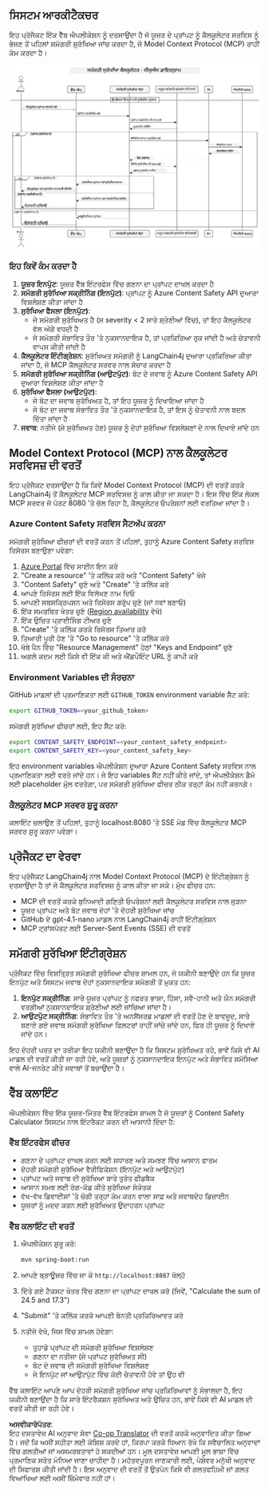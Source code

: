<!--
CO_OP_TRANSLATOR_METADATA:
{
  "original_hash": "e5ea5e7582f70008ea9bec3b3820f20a",
  "translation_date": "2025-07-13T23:14:54+00:00",
  "source_file": "04-PracticalImplementation/samples/java/containerapp/README.md",
  "language_code": "pa"
}
-->
## ਸਿਸਟਮ ਆਰਕੀਟੈਕਚਰ

ਇਹ ਪ੍ਰੋਜੈਕਟ ਇੱਕ ਵੈੱਬ ਐਪਲੀਕੇਸ਼ਨ ਨੂੰ ਦਰਸਾਉਂਦਾ ਹੈ ਜੋ ਯੂਜ਼ਰ ਦੇ ਪ੍ਰਾਂਪਟ ਨੂੰ ਕੈਲਕੂਲੇਟਰ ਸਰਵਿਸ ਨੂੰ ਭੇਜਣ ਤੋਂ ਪਹਿਲਾਂ ਸਮੱਗਰੀ ਸੁਰੱਖਿਆ ਜਾਂਚ ਕਰਦਾ ਹੈ, ਜੋ Model Context Protocol (MCP) ਰਾਹੀਂ ਕੰਮ ਕਰਦਾ ਹੈ।

![System Architecture Diagram](../../../../../../translated_images/plant.b079fed84e945b7c2978993a16163bb53f0517cfe3548d2e442ff40d619ba4b4.pa.png)

### ਇਹ ਕਿਵੇਂ ਕੰਮ ਕਰਦਾ ਹੈ

1. **ਯੂਜ਼ਰ ਇਨਪੁੱਟ**: ਯੂਜ਼ਰ ਵੈੱਬ ਇੰਟਰਫੇਸ ਵਿੱਚ ਗਣਨਾ ਦਾ ਪ੍ਰਾਂਪਟ ਦਾਖਲ ਕਰਦਾ ਹੈ  
2. **ਸਮੱਗਰੀ ਸੁਰੱਖਿਆ ਸਕ੍ਰੀਨਿੰਗ (ਇਨਪੁੱਟ)**: ਪ੍ਰਾਂਪਟ ਨੂੰ Azure Content Safety API ਦੁਆਰਾ ਵਿਸ਼ਲੇਸ਼ਣ ਕੀਤਾ ਜਾਂਦਾ ਹੈ  
3. **ਸੁਰੱਖਿਆ ਫੈਸਲਾ (ਇਨਪੁੱਟ)**:  
   - ਜੇ ਸਮੱਗਰੀ ਸੁਰੱਖਿਅਤ ਹੈ (ਸ severity < 2 ਸਾਰੇ ਸ਼੍ਰੇਣੀਆਂ ਵਿੱਚ), ਤਾਂ ਇਹ ਕੈਲਕੂਲੇਟਰ ਵੱਲ ਅੱਗੇ ਵਧਦੀ ਹੈ  
   - ਜੇ ਸਮੱਗਰੀ ਸੰਭਾਵਿਤ ਤੌਰ 'ਤੇ ਨੁਕਸਾਨਦਾਇਕ ਹੈ, ਤਾਂ ਪ੍ਰਕਿਰਿਆ ਰੁਕ ਜਾਂਦੀ ਹੈ ਅਤੇ ਚੇਤਾਵਨੀ ਵਾਪਸ ਕੀਤੀ ਜਾਂਦੀ ਹੈ  
4. **ਕੈਲਕੂਲੇਟਰ ਇੰਟੀਗ੍ਰੇਸ਼ਨ**: ਸੁਰੱਖਿਅਤ ਸਮੱਗਰੀ ਨੂੰ LangChain4j ਦੁਆਰਾ ਪ੍ਰਕਿਰਿਆ ਕੀਤਾ ਜਾਂਦਾ ਹੈ, ਜੋ MCP ਕੈਲਕੂਲੇਟਰ ਸਰਵਰ ਨਾਲ ਸੰਚਾਰ ਕਰਦਾ ਹੈ  
5. **ਸਮੱਗਰੀ ਸੁਰੱਖਿਆ ਸਕ੍ਰੀਨਿੰਗ (ਆਉਟਪੁੱਟ)**: ਬੋਟ ਦੇ ਜਵਾਬ ਨੂੰ Azure Content Safety API ਦੁਆਰਾ ਵਿਸ਼ਲੇਸ਼ਣ ਕੀਤਾ ਜਾਂਦਾ ਹੈ  
6. **ਸੁਰੱਖਿਆ ਫੈਸਲਾ (ਆਉਟਪੁੱਟ)**:  
   - ਜੇ ਬੋਟ ਦਾ ਜਵਾਬ ਸੁਰੱਖਿਅਤ ਹੈ, ਤਾਂ ਇਹ ਯੂਜ਼ਰ ਨੂੰ ਦਿਖਾਇਆ ਜਾਂਦਾ ਹੈ  
   - ਜੇ ਬੋਟ ਦਾ ਜਵਾਬ ਸੰਭਾਵਿਤ ਤੌਰ 'ਤੇ ਨੁਕਸਾਨਦਾਇਕ ਹੈ, ਤਾਂ ਇਸ ਨੂੰ ਚੇਤਾਵਨੀ ਨਾਲ ਬਦਲ ਦਿੱਤਾ ਜਾਂਦਾ ਹੈ  
7. **ਜਵਾਬ**: ਨਤੀਜੇ (ਜੇ ਸੁਰੱਖਿਅਤ ਹੋਣ) ਯੂਜ਼ਰ ਨੂੰ ਦੋਹਾਂ ਸੁਰੱਖਿਆ ਵਿਸ਼ਲੇਸ਼ਣਾਂ ਦੇ ਨਾਲ ਦਿਖਾਏ ਜਾਂਦੇ ਹਨ  

## Model Context Protocol (MCP) ਨਾਲ ਕੈਲਕੂਲੇਟਰ ਸਰਵਿਸਜ਼ ਦੀ ਵਰਤੋਂ

ਇਹ ਪ੍ਰੋਜੈਕਟ ਦਰਸਾਉਂਦਾ ਹੈ ਕਿ ਕਿਵੇਂ Model Context Protocol (MCP) ਦੀ ਵਰਤੋਂ ਕਰਕੇ LangChain4j ਤੋਂ ਕੈਲਕੂਲੇਟਰ MCP ਸਰਵਿਸਜ਼ ਨੂੰ ਕਾਲ ਕੀਤਾ ਜਾ ਸਕਦਾ ਹੈ। ਇਸ ਵਿੱਚ ਇੱਕ ਲੋਕਲ MCP ਸਰਵਰ ਜੋ ਪੋਰਟ 8080 'ਤੇ ਚੱਲ ਰਿਹਾ ਹੈ, ਕੈਲਕੂਲੇਟਰ ਓਪਰੇਸ਼ਨਾਂ ਲਈ ਵਰਤਿਆ ਜਾਂਦਾ ਹੈ।

### Azure Content Safety ਸਰਵਿਸ ਸੈਟਅੱਪ ਕਰਨਾ

ਸਮੱਗਰੀ ਸੁਰੱਖਿਆ ਫੀਚਰਾਂ ਦੀ ਵਰਤੋਂ ਕਰਨ ਤੋਂ ਪਹਿਲਾਂ, ਤੁਹਾਨੂੰ Azure Content Safety ਸਰਵਿਸ ਰਿਸੋਰਸ ਬਣਾਉਣਾ ਪਵੇਗਾ:

1. [Azure Portal](https://portal.azure.com) ਵਿੱਚ ਸਾਈਨ ਇਨ ਕਰੋ  
2. "Create a resource" 'ਤੇ ਕਲਿੱਕ ਕਰੋ ਅਤੇ "Content Safety" ਖੋਜੋ  
3. "Content Safety" ਚੁਣੋ ਅਤੇ "Create" 'ਤੇ ਕਲਿੱਕ ਕਰੋ  
4. ਆਪਣੇ ਰਿਸੋਰਸ ਲਈ ਇੱਕ ਵਿਲੱਖਣ ਨਾਮ ਦਿਓ  
5. ਆਪਣੀ ਸਬਸਕ੍ਰਿਪਸ਼ਨ ਅਤੇ ਰਿਸੋਰਸ ਗਰੁੱਪ ਚੁਣੋ (ਜਾਂ ਨਵਾਂ ਬਣਾਓ)  
6. ਇੱਕ ਸਮਰਥਿਤ ਖੇਤਰ ਚੁਣੋ ([Region availability](https://azure.microsoft.com/en-us/global-infrastructure/services/?products=cognitive-services) ਵੇਖੋ)  
7. ਇੱਕ ਉਚਿਤ ਪ੍ਰਾਈਸਿੰਗ ਟੀਅਰ ਚੁਣੋ  
8. "Create" 'ਤੇ ਕਲਿੱਕ ਕਰਕੇ ਰਿਸੋਰਸ ਤਿਆਰ ਕਰੋ  
9. ਤਿਆਰੀ ਪੂਰੀ ਹੋਣ 'ਤੇ "Go to resource" 'ਤੇ ਕਲਿੱਕ ਕਰੋ  
10. ਖੱਬੇ ਪੈਨ ਵਿੱਚ "Resource Management" ਹੇਠਾਂ "Keys and Endpoint" ਚੁਣੋ  
11. ਅਗਲੇ ਕਦਮ ਲਈ ਕਿਸੇ ਵੀ ਇੱਕ ਕੀ ਅਤੇ ਐਂਡਪੌਇੰਟ URL ਨੂੰ ਕਾਪੀ ਕਰੋ  

### Environment Variables ਦੀ ਸੰਰਚਨਾ

GitHub ਮਾਡਲਾਂ ਦੀ ਪ੍ਰਮਾਣਿਕਤਾ ਲਈ `GITHUB_TOKEN` environment variable ਸੈੱਟ ਕਰੋ:  
```sh
export GITHUB_TOKEN=<your_github_token>
```

ਸਮੱਗਰੀ ਸੁਰੱਖਿਆ ਫੀਚਰਾਂ ਲਈ, ਇਹ ਸੈੱਟ ਕਰੋ:  
```sh
export CONTENT_SAFETY_ENDPOINT=<your_content_safety_endpoint>
export CONTENT_SAFETY_KEY=<your_content_safety_key>
```

ਇਹ environment variables ਐਪਲੀਕੇਸ਼ਨ ਦੁਆਰਾ Azure Content Safety ਸਰਵਿਸ ਨਾਲ ਪ੍ਰਮਾਣਿਕਤਾ ਲਈ ਵਰਤੇ ਜਾਂਦੇ ਹਨ। ਜੇ ਇਹ variables ਸੈੱਟ ਨਹੀਂ ਕੀਤੇ ਜਾਂਦੇ, ਤਾਂ ਐਪਲੀਕੇਸ਼ਨ ਡੈਮੋ ਲਈ placeholder ਮੁੱਲ ਵਰਤੇਗਾ, ਪਰ ਸਮੱਗਰੀ ਸੁਰੱਖਿਆ ਫੀਚਰ ਠੀਕ ਤਰ੍ਹਾਂ ਕੰਮ ਨਹੀਂ ਕਰਨਗੇ।

### ਕੈਲਕੂਲੇਟਰ MCP ਸਰਵਰ ਸ਼ੁਰੂ ਕਰਨਾ

ਕਲਾਇੰਟ ਚਲਾਉਣ ਤੋਂ ਪਹਿਲਾਂ, ਤੁਹਾਨੂੰ localhost:8080 'ਤੇ SSE ਮੋਡ ਵਿੱਚ ਕੈਲਕੂਲੇਟਰ MCP ਸਰਵਰ ਸ਼ੁਰੂ ਕਰਨਾ ਪਵੇਗਾ।

## ਪ੍ਰੋਜੈਕਟ ਦਾ ਵੇਰਵਾ

ਇਹ ਪ੍ਰੋਜੈਕਟ LangChain4j ਨਾਲ Model Context Protocol (MCP) ਦੇ ਇੰਟੀਗ੍ਰੇਸ਼ਨ ਨੂੰ ਦਰਸਾਉਂਦਾ ਹੈ ਤਾਂ ਜੋ ਕੈਲਕੂਲੇਟਰ ਸਰਵਿਸਜ਼ ਨੂੰ ਕਾਲ ਕੀਤਾ ਜਾ ਸਕੇ। ਮੁੱਖ ਫੀਚਰ ਹਨ:

- MCP ਦੀ ਵਰਤੋਂ ਕਰਕੇ ਬੁਨਿਆਦੀ ਗਣਿਤੀ ਓਪਰੇਸ਼ਨਾਂ ਲਈ ਕੈਲਕੂਲੇਟਰ ਸਰਵਿਸ ਨਾਲ ਜੁੜਨਾ  
- ਯੂਜ਼ਰ ਪ੍ਰਾਂਪਟ ਅਤੇ ਬੋਟ ਜਵਾਬ ਦੋਹਾਂ 'ਤੇ ਦੋਹਰੀ ਸੁਰੱਖਿਆ ਜਾਂਚ  
- GitHub ਦੇ gpt-4.1-nano ਮਾਡਲ ਨਾਲ LangChain4j ਰਾਹੀਂ ਇੰਟੀਗ੍ਰੇਸ਼ਨ  
- MCP ਟ੍ਰਾਂਸਪੋਰਟ ਲਈ Server-Sent Events (SSE) ਦੀ ਵਰਤੋਂ  

## ਸਮੱਗਰੀ ਸੁਰੱਖਿਆ ਇੰਟੀਗ੍ਰੇਸ਼ਨ

ਪ੍ਰੋਜੈਕਟ ਵਿੱਚ ਵਿਸ਼ਤ੍ਰਿਤ ਸਮੱਗਰੀ ਸੁਰੱਖਿਆ ਫੀਚਰ ਸ਼ਾਮਲ ਹਨ, ਜੋ ਯਕੀਨੀ ਬਣਾਉਂਦੇ ਹਨ ਕਿ ਯੂਜ਼ਰ ਇਨਪੁੱਟ ਅਤੇ ਸਿਸਟਮ ਜਵਾਬ ਦੋਹਾਂ ਨੁਕਸਾਨਦਾਇਕ ਸਮੱਗਰੀ ਤੋਂ ਮੁਕਤ ਹਨ:

1. **ਇਨਪੁੱਟ ਸਕ੍ਰੀਨਿੰਗ**: ਸਾਰੇ ਯੂਜ਼ਰ ਪ੍ਰਾਂਪਟ ਨੂੰ ਨਫਰਤ ਭਾਸ਼ਾ, ਹਿੰਸਾ, ਸਵੈ-ਹਾਨੀ ਅਤੇ ਯੌਨ ਸਮੱਗਰੀ ਵਰਗੀਆਂ ਨੁਕਸਾਨਦਾਇਕ ਸ਼੍ਰੇਣੀਆਂ ਲਈ ਜਾਂਚਿਆ ਜਾਂਦਾ ਹੈ।  
2. **ਆਉਟਪੁੱਟ ਸਕ੍ਰੀਨਿੰਗ**: ਸੰਭਾਵਿਤ ਤੌਰ 'ਤੇ ਅਨਸੈਂਸਰਡ ਮਾਡਲਾਂ ਦੀ ਵਰਤੋਂ ਹੋਣ ਦੇ ਬਾਵਜੂਦ, ਸਾਰੇ ਬਣਾਏ ਗਏ ਜਵਾਬ ਸਮੱਗਰੀ ਸੁਰੱਖਿਆ ਫਿਲਟਰਾਂ ਰਾਹੀਂ ਜਾਂਚੇ ਜਾਂਦੇ ਹਨ, ਫਿਰ ਹੀ ਯੂਜ਼ਰ ਨੂੰ ਦਿਖਾਏ ਜਾਂਦੇ ਹਨ।  

ਇਹ ਦੋਹਰੀ ਪਰਤ ਦਾ ਤਰੀਕਾ ਇਹ ਯਕੀਨੀ ਬਣਾਉਂਦਾ ਹੈ ਕਿ ਸਿਸਟਮ ਸੁਰੱਖਿਅਤ ਰਹੇ, ਭਾਵੇਂ ਕਿਸੇ ਵੀ AI ਮਾਡਲ ਦੀ ਵਰਤੋਂ ਕੀਤੀ ਜਾ ਰਹੀ ਹੋਵੇ, ਅਤੇ ਯੂਜ਼ਰਾਂ ਨੂੰ ਨੁਕਸਾਨਦਾਇਕ ਇਨਪੁੱਟ ਅਤੇ ਸੰਭਾਵਿਤ ਸਮੱਸਿਆ ਵਾਲੇ AI-ਜਨਰੇਟ ਕੀਤੇ ਜਵਾਬਾਂ ਤੋਂ ਬਚਾਉਂਦਾ ਹੈ।

## ਵੈੱਬ ਕਲਾਇੰਟ

ਐਪਲੀਕੇਸ਼ਨ ਵਿੱਚ ਇੱਕ ਯੂਜ਼ਰ-ਮਿੱਤਰ ਵੈੱਬ ਇੰਟਰਫੇਸ ਸ਼ਾਮਲ ਹੈ ਜੋ ਯੂਜ਼ਰਾਂ ਨੂੰ Content Safety Calculator ਸਿਸਟਮ ਨਾਲ ਇੰਟਰੈਕਟ ਕਰਨ ਦੀ ਆਸਾਨੀ ਦਿੰਦਾ ਹੈ:

### ਵੈੱਬ ਇੰਟਰਫੇਸ ਫੀਚਰ

- ਗਣਨਾ ਦੇ ਪ੍ਰਾਂਪਟ ਦਾਖਲ ਕਰਨ ਲਈ ਸਧਾਰਣ ਅਤੇ ਸਮਝਣ ਵਿੱਚ ਆਸਾਨ ਫਾਰਮ  
- ਦੋਹਰੀ ਸਮੱਗਰੀ ਸੁਰੱਖਿਆ ਵੈਰੀਫਿਕੇਸ਼ਨ (ਇਨਪੁੱਟ ਅਤੇ ਆਉਟਪੁੱਟ)  
- ਪ੍ਰਾਂਪਟ ਅਤੇ ਜਵਾਬ ਦੀ ਸੁਰੱਖਿਆ ਬਾਰੇ ਤੁਰੰਤ ਫੀਡਬੈਕ  
- ਆਸਾਨ ਸਮਝ ਲਈ ਰੰਗ-ਕੋਡ ਕੀਤੇ ਸੁਰੱਖਿਆ ਸੰਕੇਤਕ  
- ਵੱਖ-ਵੱਖ ਡਿਵਾਈਸਾਂ 'ਤੇ ਚੰਗੀ ਤਰ੍ਹਾਂ ਕੰਮ ਕਰਨ ਵਾਲਾ ਸਾਫ਼ ਅਤੇ ਜਵਾਬਦੇਹ ਡਿਜ਼ਾਈਨ  
- ਯੂਜ਼ਰਾਂ ਨੂੰ ਮਦਦ ਕਰਨ ਲਈ ਸੁਰੱਖਿਅਤ ਉਦਾਹਰਨ ਪ੍ਰਾਂਪਟ  

### ਵੈੱਬ ਕਲਾਇੰਟ ਦੀ ਵਰਤੋਂ

1. ਐਪਲੀਕੇਸ਼ਨ ਸ਼ੁਰੂ ਕਰੋ:  
   ```sh
   mvn spring-boot:run
   ```

2. ਆਪਣੇ ਬ੍ਰਾਊਜ਼ਰ ਵਿੱਚ ਜਾ ਕੇ `http://localhost:8087` ਖੋਲ੍ਹੋ  

3. ਦਿੱਤੇ ਗਏ ਟੈਕਸਟ ਖੇਤਰ ਵਿੱਚ ਗਣਨਾ ਦਾ ਪ੍ਰਾਂਪਟ ਦਾਖਲ ਕਰੋ (ਜਿਵੇਂ, "Calculate the sum of 24.5 and 17.3")  

4. "Submit" 'ਤੇ ਕਲਿੱਕ ਕਰਕੇ ਆਪਣੀ ਬੇਨਤੀ ਪ੍ਰਕਿਰਿਆਵਤ ਕਰੋ  

5. ਨਤੀਜੇ ਵੇਖੋ, ਜਿਸ ਵਿੱਚ ਸ਼ਾਮਲ ਹੋਵੇਗਾ:  
   - ਤੁਹਾਡੇ ਪ੍ਰਾਂਪਟ ਦੀ ਸਮੱਗਰੀ ਸੁਰੱਖਿਆ ਵਿਸ਼ਲੇਸ਼ਣ  
   - ਗਣਨਾ ਦਾ ਨਤੀਜਾ (ਜੇ ਪ੍ਰਾਂਪਟ ਸੁਰੱਖਿਅਤ ਸੀ)  
   - ਬੋਟ ਦੇ ਜਵਾਬ ਦੀ ਸਮੱਗਰੀ ਸੁਰੱਖਿਆ ਵਿਸ਼ਲੇਸ਼ਣ  
   - ਜੇ ਇਨਪੁੱਟ ਜਾਂ ਆਉਟਪੁੱਟ ਵਿੱਚ ਕੋਈ ਚੇਤਾਵਨੀ ਹੋਵੇ ਤਾਂ ਉਹ ਵੀ  

ਵੈੱਬ ਕਲਾਇੰਟ ਆਪਣੇ ਆਪ ਦੋਹਰੀ ਸਮੱਗਰੀ ਸੁਰੱਖਿਆ ਜਾਂਚ ਪ੍ਰਕਿਰਿਆਵਾਂ ਨੂੰ ਸੰਭਾਲਦਾ ਹੈ, ਇਹ ਯਕੀਨੀ ਬਣਾਉਂਦਾ ਹੈ ਕਿ ਸਾਰੇ ਇੰਟਰੈਕਸ਼ਨ ਸੁਰੱਖਿਅਤ ਅਤੇ ਉਚਿਤ ਹਨ, ਭਾਵੇਂ ਕਿਸੇ ਵੀ AI ਮਾਡਲ ਦੀ ਵਰਤੋਂ ਕੀਤੀ ਜਾ ਰਹੀ ਹੋਵੇ।

**ਅਸਵੀਕਾਰੋਪੱਤਰ**:  
ਇਹ ਦਸਤਾਵੇਜ਼ AI ਅਨੁਵਾਦ ਸੇਵਾ [Co-op Translator](https://github.com/Azure/co-op-translator) ਦੀ ਵਰਤੋਂ ਕਰਕੇ ਅਨੁਵਾਦਿਤ ਕੀਤਾ ਗਿਆ ਹੈ। ਜਦੋਂ ਕਿ ਅਸੀਂ ਸਹੀਤਾ ਲਈ ਕੋਸ਼ਿਸ਼ ਕਰਦੇ ਹਾਂ, ਕਿਰਪਾ ਕਰਕੇ ਧਿਆਨ ਰੱਖੋ ਕਿ ਸਵੈਚਾਲਿਤ ਅਨੁਵਾਦਾਂ ਵਿੱਚ ਗਲਤੀਆਂ ਜਾਂ ਅਸਮਰਥਤਾਵਾਂ ਹੋ ਸਕਦੀਆਂ ਹਨ। ਮੂਲ ਦਸਤਾਵੇਜ਼ ਆਪਣੀ ਮੂਲ ਭਾਸ਼ਾ ਵਿੱਚ ਪ੍ਰਮਾਣਿਕ ਸਰੋਤ ਮੰਨਿਆ ਜਾਣਾ ਚਾਹੀਦਾ ਹੈ। ਮਹੱਤਵਪੂਰਨ ਜਾਣਕਾਰੀ ਲਈ, ਪੇਸ਼ੇਵਰ ਮਨੁੱਖੀ ਅਨੁਵਾਦ ਦੀ ਸਿਫਾਰਸ਼ ਕੀਤੀ ਜਾਂਦੀ ਹੈ। ਇਸ ਅਨੁਵਾਦ ਦੀ ਵਰਤੋਂ ਤੋਂ ਉਤਪੰਨ ਕਿਸੇ ਵੀ ਗਲਤਫਹਿਮੀ ਜਾਂ ਗਲਤ ਵਿਆਖਿਆ ਲਈ ਅਸੀਂ ਜ਼ਿੰਮੇਵਾਰ ਨਹੀਂ ਹਾਂ।